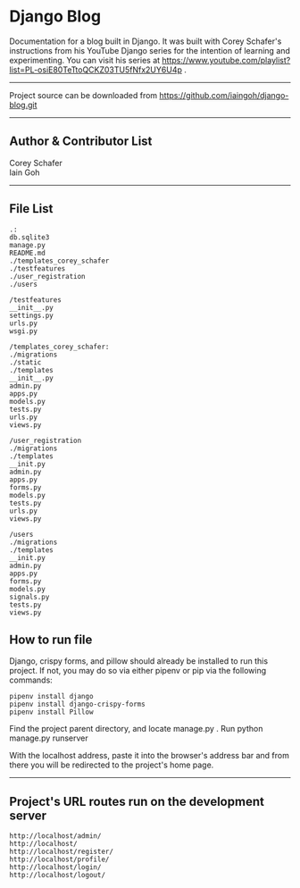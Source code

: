 # Django Blog

Documentation for a blog built in Django. It was built with Corey Schafer's instructions from his YouTube Django series for the intention of learning and experimenting. You can visit his series at https://www.youtube.com/playlist?list=PL-osiE80TeTtoQCKZ03TU5fNfx2UY6U4p .

---

Project source can be downloaded from https://github.com/iaingoh/django-blog.git

---

## Author & Contributor List

Corey Schafer  
Iain Goh

---

## File List

```
.:
db.sqlite3
manage.py
README.md
./templates_corey_schafer
./testfeatures
./user_registration
./users
```
```
/testfeatures
__init__.py
settings.py
urls.py
wsgi.py
```
```
/templates_corey_schafer:
./migrations
./static
./templates
__init__.py
admin.py
apps.py
models.py
tests.py
urls.py
views.py
```
```
/user_registration
./migrations
./templates
__init.py
admin.py
apps.py
forms.py
models.py
tests.py
urls.py
views.py
```
```
/users
./migrations
./templates
__init.py
admin.py
apps.py
forms.py
models.py
signals.py
tests.py
views.py
```

## How to run file
Django, crispy forms, and pillow should already be installed to run this project. If not, you may do so via either pipenv or pip via the following commands:
```
pipenv install django
pipenv install django-crispy-forms
pipenv install Pillow
```

Find the project parent directory, and locate manage.py .
Run python manage.py runserver

With the localhost address, paste it into the browser's address bar and from there you will be redirected to the project's home page.

---

## Project's URL routes run on the development server

```
http://localhost/admin/
http://localhost/
http://localhost/register/
http://localhost/profile/
http://localhost/login/
http://localhost/logout/
```